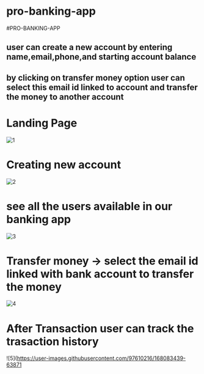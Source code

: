 # pro-banking-app

#PRO-BANKING-APP 
## user can create a new account by entering name,email,phone,and starting account balance
## by clicking on transfer money option user can select this email id linked to account and transfer the money to another account

# Landing Page
![1](https://user-images.githubusercontent.com/97610216/168082742-f8da9a18-0155-4d31-a8a3-1a7ad2b0d546.png)

# Creating new account
![2](https://user-images.githubusercontent.com/97610216/168082869-6cd32fcc-2b74-45f4-9a86-d6325b0009f3.png)

# see all the users available in our banking app
![3](https://user-images.githubusercontent.com/97610216/168083124-f1ba4569-9a4f-46dd-b9c0-a10b04533238.png)

# Transfer money -> select the email id linked with bank account to transfer the money
![4](https://user-images.githubusercontent.com/97610216/168083258-f936b689-bb1a-49f8-b6c5-5aa3cfbb3cc9.png)

# After Transaction user can track the trasaction history 
![5](https://user-images.githubusercontent.com/97610216/168083439-63871
